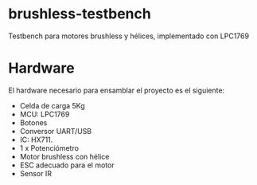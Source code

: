 # brushless-testbench
Testbench para motores brushless y hélices, implementado con LPC1769

# Hardware
El hardware necesario para ensamblar el proyecto es el siguiente:
- Celda de carga 5Kg
- MCU: LPC1769
- Botones
- Conversor UART/USB
- IC: HX711.
- 1 x Potenciómetro
- Motor brushless con hélice
- ESC adecuado para el motor
- Sensor IR
